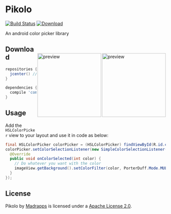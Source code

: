 # Pikolo
[![Build Status](https://travis-ci.org/Madrapps/Pikolo.svg?branch=master)](https://travis-ci.org/Madrapps/Pikolo)
[ ![Download](https://api.bintray.com/packages/madrapps/maven/com.github.madrapps%3Apikolo/images/download.svg) ](https://bintray.com/madrapps/maven/com.github.madrapps%3Apikolo/_latestVersion)

An android color picker library

<img src="/preview/arc-selectors.gif" alt="preview" title="preview" width="200" height="200" align="right" vspace="40" />
<img src="/preview/preview-full.gif" alt="preview" title="preview" width="200" height="200" align="right" vspace="40" />

Download
-----

```gradle
repositories {
  jcenter() // or mavenCentral()
}

dependencies {
  compile 'com.github.madrapps:pikolo:1.1.6'
}
```

Usage
-----
Add the `HSLColorPicker` view to your layout and use it in code as below:

```java
final HSLColorPicker colorPicker = (HSLColorPicker) findViewById(R.id.colorPicker);
colorPicker.setColorSelectionListener(new SimpleColorSelectionListener() {
  @Override
  public void onColorSelected(int color) {
    // Do whatever you want with the color
    imageView.getBackground().setColorFilter(color, PorterDuff.Mode.MULTIPLY);
  }
});
```

License
-----

Pikolo by [Madrapps](http://madrapps.github.io/) is licensed under a [Apache License 2.0](http://www.apache.org/licenses/LICENSE-2.0).
